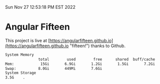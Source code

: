 Sun Nov 27 12:53:18 PM EST 2022

# Angular Fifteen


This project is live at [https://angularfifteen.github.io](https://angularfifteen.github.io "fifteen!") thanks to Github.

```bash
System Memory
               total        used        free      shared  buff/cache   available
Mem:            15Gi       6.9Gi       1.2Gi       1.5Gi       7.2Gi       6.6Gi
Swap:          8.0Gi       449Mi       7.6Gi
System Storage
3.5G	.
